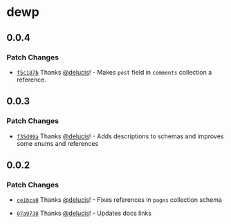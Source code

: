 # dewp

## 0.0.4

### Patch Changes

- [`f5c187b`](https://github.com/delucis/dewp/commit/f5c187b1d37690b88b71d7973895824aaa407147) Thanks [@delucis](https://github.com/delucis)! - Makes `post` field in `comments` collection a reference.

## 0.0.3

### Patch Changes

- [`f35d09a`](https://github.com/delucis/dewp/commit/f35d09af571343f9e0066b7310e016e4a7cc8790) Thanks [@delucis](https://github.com/delucis)! - Adds descriptions to schemas and improves some enums and references

## 0.0.2

### Patch Changes

- [`ce1bca0`](https://github.com/delucis/dewp/commit/ce1bca07ab401f4215b6bbb7d4c62971c8493136) Thanks [@delucis](https://github.com/delucis)! - Fixes references in `pages` collection schema

- [`07a9738`](https://github.com/delucis/dewp/commit/07a97385d2b988d760d3a95df281b010e674d661) Thanks [@delucis](https://github.com/delucis)! - Updates docs links
